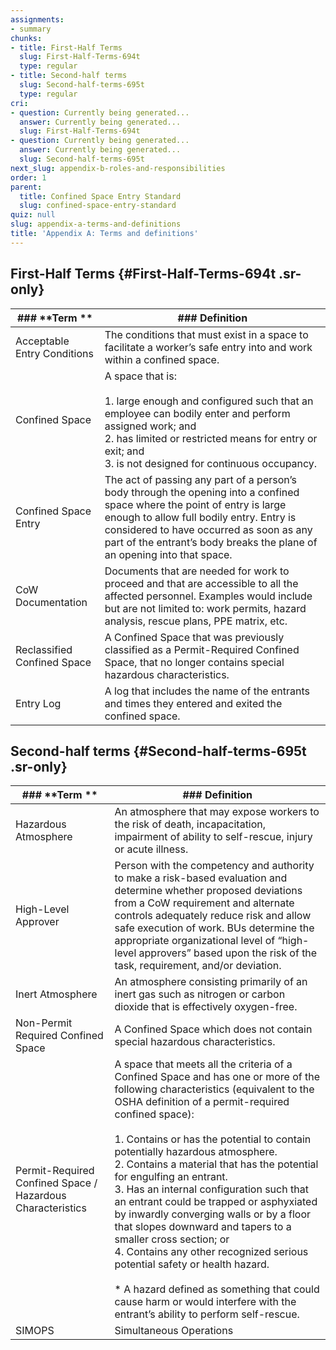 ```yaml
---
assignments:
- summary
chunks:
- title: First-Half Terms
  slug: First-Half-Terms-694t
  type: regular
- title: Second-half terms
  slug: Second-half-terms-695t
  type: regular
cri:
- question: Currently being generated...
  answer: Currently being generated...
  slug: First-Half-Terms-694t
- question: Currently being generated...
  answer: Currently being generated...
  slug: Second-half-terms-695t
next_slug: appendix-b-roles-and-responsibilities
order: 1
parent:
  title: Confined Space Entry Standard
  slug: confined-space-entry-standard
quiz: null
slug: appendix-a-terms-and-definitions
title: 'Appendix A: Terms and definitions'
---
```


## First-Half Terms {#First-Half-Terms-694t .sr-only} 

| ### **Term ** | ### **Definition** |
| --- | --- |
| Acceptable Entry Conditions | The conditions that must exist in a space to facilitate a worker’s safe entry into and work within a confined space. |
| Confined Space | A space that is:<br><br>1.  large enough and configured such that an employee can bodily enter and perform assigned work; and<br>2.  has limited or restricted means for entry or exit; and<br>3.  is not designed for continuous occupancy. |
| Confined Space Entry | The act of passing any part of a person’s body through the opening into a confined space where the point of entry is large enough to allow full bodily entry. Entry is considered to have occurred as soon as any part of the entrant’s body breaks the plane of an opening into that space. |
| CoW Documentation | Documents that are needed for work to proceed and that are accessible to all the affected personnel. Examples would include but are not limited to: work permits, hazard analysis, rescue plans, PPE matrix, etc. |
| Reclassified Confined Space | A Confined Space that was previously classified as a Permit-Required Confined Space, that no longer contains special hazardous characteristics. |
| Entry Log | A log that includes the name of the entrants and times they entered and exited the confined space. |

## Second-half terms {#Second-half-terms-695t .sr-only} 

| ### **Term ** | ### **Definition** |
| --- | --- |
| Hazardous Atmosphere | An atmosphere that may expose workers to the risk of death, incapacitation, impairment of ability to self-rescue, injury or acute illness. |
| High-Level Approver | Person with the competency and authority to make a risk-based evaluation and determine whether proposed deviations from a CoW requirement and alternate controls adequately reduce risk and allow safe execution of work. BUs determine the appropriate organizational level of “high-level approvers” based upon the risk of the task, requirement, and/or deviation. |
| Inert Atmosphere | An atmosphere consisting primarily of an inert gas such as nitrogen or carbon dioxide that is effectively oxygen-free. |
| Non-Permit Required Confined Space | A Confined Space which does not contain special hazardous characteristics. |
| Permit-Required Confined Space / Hazardous Characteristics | A space that meets all the criteria of a Confined Space and has one or more of the following characteristics (equivalent to the OSHA definition of a permit-required confined space):<br><br>1.  Contains or has the potential to contain potentially hazardous atmosphere.<br>2.  Contains a material that has the potential for engulfing an entrant.<br>3.  Has an internal configuration such that an entrant could be trapped or asphyxiated by inwardly converging walls or by a floor that slopes downward and tapers to a smaller cross section; or<br>4.  Contains any other recognized serious potential safety or health hazard.<br><br>* A hazard defined as something that could cause harm or would interfere with the entrant’s ability to perform self-rescue. |
| SIMOPS | Simultaneous Operations |

